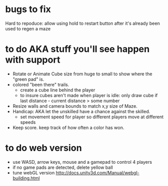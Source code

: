 # bugs to fix
Hard to repoduce: allow using hold to restart button after it's already been used to regen a maze

# to do AKA stuff you'll see happen with support
- Rotate or Animate Cube size from huge to small to show where the "green pad" is.
- colored "been there" trails.
   - create a cube line behind the player
   - to insure cubes aren't made when player is idle: only draw cube if last distance - current distance > some number
- Resize walls and camera bounds to match x,y size of Maze.
- Handicap: AKA let the unskilled have a chance against the skilled.
   - set movement speed for player so different players move at different speeds
- Keep score. keep track of how often a color has won.

# to do web version
- use WASD, arrow keys, mouse and a gamepad to control 4 players
- if no game pads are detected, delete yellow ball
- tune webGL version http://docs.unity3d.com/Manual/webgl-building.html
